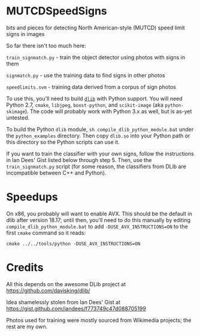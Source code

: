 # MUTCDSpeedSigns
bits and pieces for detecting North American-style (MUTCD) speed limit signs in images

So far there isn't too much here:

`train_signmatch.py` - train the object detector using photos with signs
in them

`signmatch.py` - use the training data to find signs in other photos

`speedlimits.svm` - training data derived from a corpus of sign photos

To use this, you'll need to build
[`dlib`](https://github.com/davisking/dlib/) with Python support. You
will need Python 2.7, `cmake`, `libjpeg`, `boost-python`, and
`scikit-image` (aka `python-skimage`). The code will probably work with
Python 3.x as well, but is as-yet untested.

To build the Python `dlib` module,
`sh compile_dlib_python_module.bat` under the `python_examples`
directory. Then copy `dlib.so` into your Python path or this directory
so the Python scripts can use it.

If you want to train the classifier with your own signs, follow the
instructions in Ian Dees' Gist listed below through step 5. Then, use
the `train_signmatch.py` script (for some reason, the classifiers from
DLib are incompatible between C++ and Python).

# Speedups

On x86, you probably will want to enable AVX. This should be the
default in dlib after version 18.17; until then, you'll need to do
this manually by editing `compile_dlib_python_module.bat` to add
`-DUSE_AVX_INSTRUCTIONS=ON` to the first `cmake` command so it reads:

`cmake ../../tools/python -DUSE_AVX_INSTRUCTIONS=ON`

# Credits

All this depends on the awesome DLib project at
https://github.com/davisking/dlib/

Idea shamelessly stolen from Ian Dees' Gist at
https://gist.github.com/iandees/f773749c47d088705199

Photos used for training were mostly sourced from Wikimedia projects;
the rest are my own.
